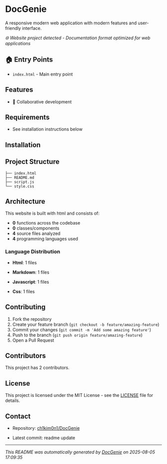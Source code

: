 # DocGenie

A responsive modern web application with modern features and user-friendly interface.


*🌐 Website project detected - Documentation format optimized for web applications*




## 🏠 Entry Points


- `index.html` - Main entry point





## Features


- 👥 Collaborative development





## Requirements


- See installation instructions below


## Installation












## Project Structure

```
├── index.html
├── README.md
├── script.js
└── style.css
```

## Architecture

This website is built with html and consists of:

- **0** functions across the codebase
- **0** classes/components
- **4** source files analyzed
- **4** programming languages used

### Language Distribution


- **Html**: 1 files

- **Markdown**: 1 files

- **Javascript**: 1 files

- **Css**: 1 files












## Contributing

1. Fork the repository
2. Create your feature branch (`git checkout -b feature/amazing-feature`)
3. Commit your changes (`git commit -m 'Add some amazing feature'`)
4. Push to the branch (`git push origin feature/amazing-feature`)
5. Open a Pull Request


## Contributors

This project has 2 contributors.


## License

This project is licensed under the MIT License - see the [LICENSE](LICENSE) file for details.

## Contact


- Repository: [ch1kim0n1/DocGenie](https://github.com/ch1kim0n1/DocGenie.git)


- Latest commit: readme update


---

*This README was automatically generated by [DocGenie](https://github.com/docgenie/docgenie) on 2025-08-05 17:09:35*